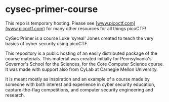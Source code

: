 # cysec-primer-course
This repo is temporary hosting. Please see [www.picoctf.com](www.picoctf.com) for many other resources for all things picoCTF!

CySec Primer is a course Luke 'syreal' Jones created to teach the very basics of cyber security using picoCTF.

This repository is a public hosting of an easily distributed package of the course materials. This material was created initially for Pennsylvania's Governor's School for the Sciences, for the Core Computer Science course. It was made with support also from CyLab at Carnegie Mellon University.

It is meant mostly as inspiration and an example of a course made by someone with both interest and experience in cyber security education, capture-the-flag competitions, and computer security engineering and research.
